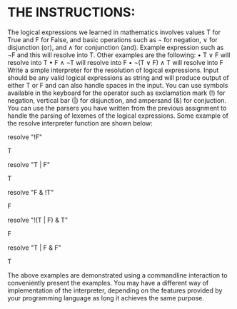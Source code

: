 # THE INSTRUCTIONS:

The logical expressions we learned in mathematics involves values T for True and F
for False, and basic operations such as ¬ for negation, ∨ for disjunction (or), and ∧ for
conjunction (and). Example expression such as ¬F and this will resolve into T. Other
examples are the following:
• T ∨ F will resolve into T
• F ∧ ¬T will resolve into F
• ¬(T ∨ F) ∧ T will resolve into F
Write a simple interpreter for the resolution of logical expressions. Input should be
any valid logical expressions as string and will produce output of either T or F and
can also handle spaces in the input. You can use symbols available in the keyboard for
the operator such as exclamation mark (!) for negation, vertical bar (|) for disjunction,
and ampersand (&) for conjuction.
You can use the parsers you have written from the previous assignment to handle the
parsing of lexemes of the logical expressions.
Some example of the resolve interpreter function are shown below:

resolve "!F"

T

resolve "T | F"

T

resolve "F & !T"

F

resolve "!(T | F) & T"

F

resolve "T | F & F"

T

The above examples are demonstrated using a commandline interaction to conveniently present the examples. You may have a different way of implementation of
the interpreter, depending on the features provided by your programming language
as long it achieves the same purpose.